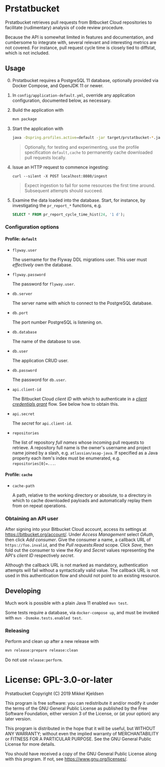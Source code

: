 # Prstatbucket

Prstatbucket retrieves pull requests from Bitbucket Cloud repositories to
facilitate (rudimentary) analysis of code review procedure.

Because the API is somewhat limited in features and documentation, and
cumbersome to integrate with, several relevant and interesting metrics are not
covered. For instance, pull request cycle time is closely tied to diffstat,
which is not included.

## Usage

0. Prstatbucket requires a PostgreSQL 11 database, optionally provided via Docker
Compose, and OpenJDK 11 or newer.

0. In `config/application-default.yml`, override any application configuration,
documented below, as necessary.

0. Build the application with

    ```sh
    mvn package
    ```

0. Start the application with

    ```sh
    java -Dspring.profiles.active=default -jar target/prstatbucket-*.jar
    ```

    > Optionally, for testing and experimenting, use the profile specification
    > `default,cache` to permanently cache downloaded pull requests locally.

0. Issue an HTTP request to commence ingesting:

    ```
    curl --silent -X POST localhost:8080/ingest
    ```

    > Expect ingestion to fail for some resources the first time around. Subsequent attempts should succeed.

0. Examine the data loaded into the database. Start, for instance, by
   investigating the `pr_report_*` functions, e.g.

    ```sql
    SELECT * FROM pr_report_cycle_time_hist(24, '1 d');
    ```

### Configuration options

#### Profile: `default`

* `flyway.user`

    The username for the Flyway DDL migrations user. This user must
    _effectively_ own the database.

* `flyway.password`

    The password for `flyway.user`.

* `db.server`

    The server name with which to connect to the PostgreSQL database.

* `db.port`

    The port number PostgreSQL is listening on.

* `db.database`

    The name of the database to use.

* `db.user`

    The application CRUD user.

* `db.password`

    The password for `db.user`.

* `api.client-id`

    The Bitbucket Cloud _client ID_ with which to authenticate in a [_client
    credentials grant_][auth] flow. See below how to obtain this.

* `api.secret`

    The _secret_ for `api.client-id`.

* `repositories`

    The list of repository _full names_ whose incoming pull requests to
    retrieve. A repository full name is the owner's username and project name
    joined by a slash, e.g. `atlassian/asap-java`. If specified as a Java
    property each item's index must be enumerated, e.g. `repositories[0]=...`.

#### Profile: `cache`

* `cache-path`

    A path, relative to the working directory or absolute, to a directory in
    which to cache downloaded payloads and automatically replay them from on
    repeat operations.

### Obtaining an API user

After signing into your Bitbucket Cloud account, access its settings at
https://bitbucket.org/account/. Under _Access Management_ select _OAuth_, then
click _Add consumer_. Give the consumer a name, a callback URL of
`https://foo.invalid`, and the _Pull requests:Read_ scope. Click _Save_, then
fold out the consumer to view the _Key_ and _Secret_ values representing the
API's _client ID_ respectively _secret_.

Although the callback URL is not marked as mandatory, authentication attempts
will fail without a syntactically valid value. The callback URL is not used in
this authentication flow and should not point to an existing resource.

[auth]: https://developer.atlassian.com/bitbucket/api/2/reference/meta/authentication "Bitbucket API authentication details"

## Developing

Much work is possible with a plain Java 11 enabled `mvn test`.

Some tests require a database, via `docker-compose up`, and must be invoked
with `mvn -Dsmoke.tests.enabled test`.

### Releasing

Perform and clean up after a new release with

```sh
mvn release:prepare release:clean
```

Do not use `release:perform`.

# License: GPL-3.0-or-later

Prstatbucket
Copyright (C) 2019  Mikkel Kjeldsen

This program is free software: you can redistribute it and/or modify
it under the terms of the GNU General Public License as published by
the Free Software Foundation, either version 3 of the License, or
(at your option) any later version.

This program is distributed in the hope that it will be useful,
but WITHOUT ANY WARRANTY; without even the implied warranty of
MERCHANTABILITY or FITNESS FOR A PARTICULAR PURPOSE.  See the
GNU General Public License for more details.

You should have received a copy of the GNU General Public License
along with this program.  If not, see <https://www.gnu.org/licenses/>.
